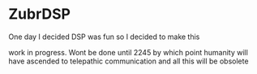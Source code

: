 # ZubrDSP
One day I decided DSP was fun so I decided to make this

work in progress. Wont be done until 2245 by which point humanity will have ascended to telepathic communication and all this will be obsolete